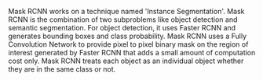 Mask RCNN works on a technique named 'Instance Segmentation'. Mask RCNN is the combination of two subproblems like object detection and semantic segmentation. For object detection, it uses Faster RCNN and generates bounding boxes and class probability. Mask RCNN uses a Fully Convolution Network to provide pixel to pixel binary mask on the region of interest generated by Faster RCNN that adds a small amount of computation cost only. Mask RCNN treats each object as an individual object whether they are in the same class or not.
